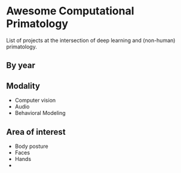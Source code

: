 # Awesome Computational Primatology
List of projects at the intersection of deep learning and (non-human) primatology.

## By year

## Modality
- Computer vision
- Audio
- Behavioral Modeling

## Area of interest
- Body posture
- Faces
- Hands
- 
